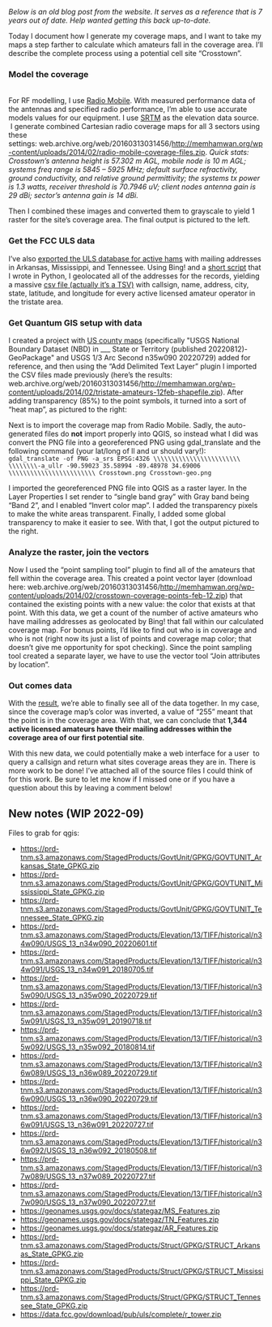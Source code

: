 _Below is an old blog post from the website. It serves as a reference that is 7 years out of date. Help wanted getting this back up-to-date._

Today I document how I generate my coverage maps, and I want to take my maps a step farther to calculate which amateurs fall in the coverage area. I’ll describe the complete process using a potential cell site “Crosstown”.

### Model the coverage

\
For RF modelling, I use [Radio Mobile](https://web.archive.org/web/20160313031456/http://www.cplus.org/rmw/english1.html). With measured performance data of the antennas and specified radio performance, I’m able to use accurate models values for our equipment. I use [SRTM](https://web.archive.org/web/20160313031456/http://www2.jpl.nasa.gov/srtm/) as the elevation data source.  I generate combined Cartesian radio coverage maps for all 3 sectors using these settings: web.archive.org/web/20160313031456/http://memhamwan.org/wp-content/uploads/2014/02/radio-mobile-coverage-files.zip.
_Quick stats: Crosstown’s antenna height is 57.302 m AGL, mobile node is 10 m AGL; systems freq range is 5845 – 5925 MHz; default surface refractivity, ground conductivity, and relative ground permittivity; the systems tx power is 1.3 watts, receiver threshold is 70.7946 uV; client nodes antenna gain is 29 dBi; sector’s antenna gain is 14 dBi._ 

Then I combined these images and converted them to grayscale to yield 1 raster for the site’s coverage area. The final output is pictured to the left.

### Get the FCC ULS data

I’ve also [exported the ULS database for active hams](https://data.fcc.gov/download/pub/uls/complete/l_amat.zip) with mailing addresses in Arkansas, Mississippi, and Tennessee. Using Bing! and a [short script](https://gist.github.com/turnrye/8996225) that I wrote in Python, I geolocated all of the addresses for the records, yielding a massive [csv file (actually it’s a TSV)](https://web.archive.org/web/20160313031456/http://memhamwan.org/wp-content/uploads/2014/02/tristate_amateurs_12_feb_14_with_geolocation.csv) with callsign, name, address, city, state, latitude, and longitude for every active licensed amateur operator in the tristate area.

### Get Quantum GIS setup with data

I created a project with [US county maps](https://apps.nationalmap.gov/downloader/) (specifically "USGS National Boundary Dataset (NBD) in \__\_ State or Territory (published 20220812)-GeoPackage" and USGS 1/3 Arc Second n35w090 20220729) added for reference, and then using the “Add Delimited Text Layer” plugin I imported the CSV files made previously (here’s the results: web.archive.org/web/20160313031456/http://memhamwan.org/wp-content/uploads/2014/02/tristate-amateurs-12feb-shapefile.zip). After adding transparency (85%) to the point symbols, it turned into a sort of “heat map”, as pictured to the right:

Next is to import the coverage map from Radio Mobile. Sadly, the auto-generated files do **not** import properly into QGIS, so instead what I did was convert the PNG file into a georeferenced PNG using gdal_translate and the following command (your lat/long of ll and ur should vary!):\
`gdal_translate -of PNG -a_srs EPSG:4326 \\\\\\\\\\\\\\\\\\\\\\\\ \\\\\\\\-a_ullr -90.59023 35.58994 -89.48978 34.69006 \\\\\\\\\\\\\\\\\\\\\\\\ Crosstown.png Crosstown-geo.png`

I imported the georeferenced PNG file into QGIS as a raster layer. In the Layer Properties I set render to “single band gray” with Gray band being “Band 2”, and I enabled “Invert color map”. I added the transparency pixels to make the white areas transparent. Finally, I added some global transparency to make it easier to see. With that, I got the output pictured to the right.

### Analyze the raster, join the vectors

Now I used the “point sampling tool” plugin to find all of the amateurs that fell within the coverage area. This created a point vector layer (download here: web.archive.org/web/20160313031456/http://memhamwan.org/wp-content/uploads/2014/02/crosstown-coverage-points-feb-12.zip) that contained the existing points with a new value: the color that exists at that point. With this data, we get a count of the number of active amateurs who have mailing addresses as geolocated by Bing! that fall within our calculated coverage map. For bonus points, I’d like to find out who is in coverage and who is not (right now its just a list of points and coverage map color; that doesn’t give me opportunity for spot checking). Since the point sampling tool created a separate layer, we have to use the vector tool “Join attributes by location”.

### Out comes data

With the [result](https://web.archive.org/web/20160313031456/http://memhamwan.org/wp-content/uploads/2014/02/amateurs-with-coverage-12-feb.csv), we’re able to finally see all of the data together. In my case, since the coverage map’s color was inverted, a value of “255” meant that the point is in the coverage area. With that, we can conclude that **1,344 active licensed amateurs have their mailing addresses within the coverage area of our first potential site**.

With this new data, we could potentially make a web interface for a user  to query a callsign and return what sites coverage areas they are in. There is more work to be done! I’ve attached all of the source files I could think of for this work. Be sure to let me know if I missed one or if you have a question about this by leaving a comment below!

## New notes (WIP 2022-09)

Files to grab for qgis:
- https://prd-tnm.s3.amazonaws.com/StagedProducts/GovtUnit/GPKG/GOVTUNIT_Arkansas_State_GPKG.zip
- https://prd-tnm.s3.amazonaws.com/StagedProducts/GovtUnit/GPKG/GOVTUNIT_Mississippi_State_GPKG.zip
- https://prd-tnm.s3.amazonaws.com/StagedProducts/GovtUnit/GPKG/GOVTUNIT_Tennessee_State_GPKG.zip
- https://prd-tnm.s3.amazonaws.com/StagedProducts/Elevation/13/TIFF/historical/n34w090/USGS_13_n34w090_20220601.tif
- https://prd-tnm.s3.amazonaws.com/StagedProducts/Elevation/13/TIFF/historical/n34w091/USGS_13_n34w091_20180705.tif
- https://prd-tnm.s3.amazonaws.com/StagedProducts/Elevation/13/TIFF/historical/n35w090/USGS_13_n35w090_20220729.tif
- https://prd-tnm.s3.amazonaws.com/StagedProducts/Elevation/13/TIFF/historical/n35w091/USGS_13_n35w091_20190718.tif
- https://prd-tnm.s3.amazonaws.com/StagedProducts/Elevation/13/TIFF/historical/n35w092/USGS_13_n35w092_20180814.tif
- https://prd-tnm.s3.amazonaws.com/StagedProducts/Elevation/13/TIFF/historical/n36w089/USGS_13_n36w089_20220729.tif
- https://prd-tnm.s3.amazonaws.com/StagedProducts/Elevation/13/TIFF/historical/n36w090/USGS_13_n36w090_20220729.tif
- https://prd-tnm.s3.amazonaws.com/StagedProducts/Elevation/13/TIFF/historical/n36w091/USGS_13_n36w091_20220727.tif
- https://prd-tnm.s3.amazonaws.com/StagedProducts/Elevation/13/TIFF/historical/n36w092/USGS_13_n36w092_20180508.tif
- https://prd-tnm.s3.amazonaws.com/StagedProducts/Elevation/13/TIFF/historical/n37w089/USGS_13_n37w089_20220727.tif
- https://prd-tnm.s3.amazonaws.com/StagedProducts/Elevation/13/TIFF/historical/n37w090/USGS_13_n37w090_20220727.tif
- https://geonames.usgs.gov/docs/stategaz/MS_Features.zip
- https://geonames.usgs.gov/docs/stategaz/TN_Features.zip
- https://geonames.usgs.gov/docs/stategaz/AR_Features.zip
- https://prd-tnm.s3.amazonaws.com/StagedProducts/Struct/GPKG/STRUCT_Arkansas_State_GPKG.zip
- https://prd-tnm.s3.amazonaws.com/StagedProducts/Struct/GPKG/STRUCT_Mississippi_State_GPKG.zip
- https://prd-tnm.s3.amazonaws.com/StagedProducts/Struct/GPKG/STRUCT_Tennessee_State_GPKG.zip
- https://data.fcc.gov/download/pub/uls/complete/r_tower.zip